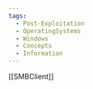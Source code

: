 ```yaml
---
tags:
  - Post-Exploitation
  - OperatingSystems
  - Windows
  - Concepts
  - Information
---
```


[[SMBClient]]